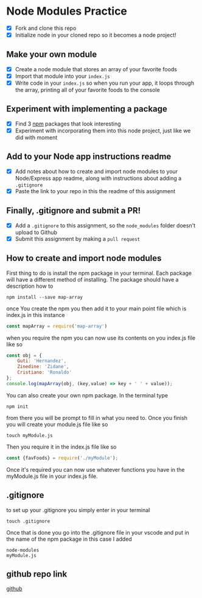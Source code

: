 # Node Modules Practice

- [x] Fork and clone this repo
- [x] Initialize node in your cloned repo so it becomes a node project!

## Make your own module

- [x] Create a node module that stores an array of your favorite foods
- [x] Import that module into your `index.js`
- [x] Write code in your `index.js` so when you run your app, it loops through the array, printing all of your favorite foods to the console

## Experiment with implementing a package

- [x] Find 3 [npm](https://www.npmjs.com/) packages that look interesting
- [x] Experiment with incorporating them into this node project, just like we did with moment

## Add to your Node app instructions readme

- [x] Add notes about how to create and import node modules to your Node/Express app readme, along with instructions about adding a `.gitignore`
- [x] Paste the link to your repo in this the readme of this assignment

## Finally, .gitignore and submit a PR!

- [x] Add a `.gitignore` to this assignment, so the `node_modules` folder doesn't upload to Github
- [x] Submit this assignment by making a `pull request`

## How to create and import node modules
First thing to do is install the npm package in your terminal. Each package will have a different method of installing. The package should have a description how to
```text
npm install --save map-array
```
once You create the npm you then add it to your main point file which is index.js in this instance
```js
const mapArray = require('map-array')
```
when you require the npm you can now use its contents on you index.js file like so 
```js
const obj = {
    Guti: 'Hernandez',
    Zinedine: 'Zidane',
    Cristiano: 'Ronaldo'
};
console.log(mapArray(obj, (key,value) => key + ' ' + value));
```

You can also create your own npm package. In the terminal type
```text
npm init
```
from there you will be prompt to fill in what you need to. Once you finish you will create your module.js file like so
```text
touch myModule.js
```
Then you require it in the index.js file like so
```js
const {favFoods} = require('./myModule');
```
Once it's required you can now use whatever functions you have in the myModule.js file in your index.js file.

## .gitignore
to set up your .gitignore you simply enter in your terminal

```text
touch .gitignore
```
Once that is done you go into the .gitignore file in your vscode and put in the name of the npm package in this case I added
```text
node-modules
myModule.js
```
## github repo link

[github](https://github.com/AlexJBustillos/node_modules_practice)
